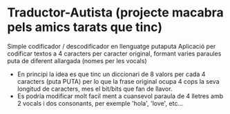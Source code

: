 # Traductor-Autista (projecte macabra pels amics tarats que tinc)
Simple codificador / descodificador en llenguatge putaputa
Aplicació per codificar textos a 4 caracters per caracter original, formant varies paraules puta de diferent allargada (nomes per les vocals)
- En principi la idea es que tinc un diccionari de 8 valors per cada 4 caracters (puta PUTA) per lo que la frase original ocupa 4 cops la seva longitud de caracters, mes el bit/bits que fan de llavor.
- Es podria modificar molt facil ment a cuansevol paraula de 4 lletres amb 2 vocals i dos consonants, per exemple 'hola', 'love', etc...
